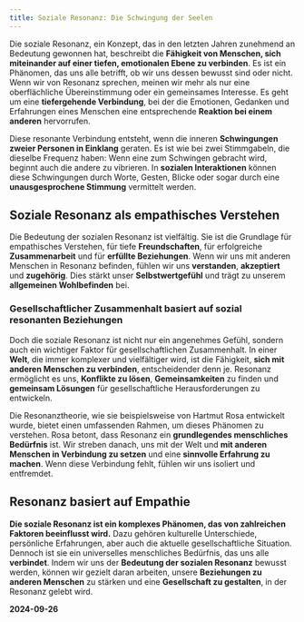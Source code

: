 ```yaml
---
title: Soziale Resonanz: Die Schwingung der Seelen
---
```

Die soziale Resonanz, ein Konzept, das in den letzten Jahren zunehmend an Bedeutung gewonnen hat, beschreibt die **Fähigkeit von Menschen, sich miteinander auf einer tiefen, emotionalen Ebene zu verbinden**. Es ist ein Phänomen, das uns alle betrifft, ob wir uns dessen bewusst sind oder nicht. Wenn wir von Resonanz sprechen, meinen wir mehr als nur eine oberflächliche Übereinstimmung oder ein gemeinsames Interesse. Es geht um eine **tiefergehende Verbindung**, bei der die Emotionen, Gedanken und Erfahrungen eines Menschen eine entsprechende **Reaktion bei einem anderen** hervorrufen.

Diese resonante Verbindung entsteht, wenn die inneren **Schwingungen zweier Personen in Einklang** geraten. Es ist wie bei zwei Stimmgabeln, die dieselbe Frequenz haben: Wenn eine zum Schwingen gebracht wird, beginnt auch die andere zu vibrieren. In **sozialen Interaktionen** können diese Schwingungen durch Worte, Gesten, Blicke oder sogar durch eine **unausgesprochene Stimmung** vermittelt werden.

## Soziale Resonanz als empathisches Verstehen

Die Bedeutung der sozialen Resonanz ist vielfältig. Sie ist die Grundlage für empathisches Verstehen, für tiefe **Freundschaften**, für erfolgreiche **Zusammenarbeit** und für **erfüllte Beziehungen**. Wenn wir uns mit anderen Menschen in Resonanz befinden, fühlen wir uns **verstanden**, **akzeptiert** und **zugehörig**. Dies stärkt unser **Selbstwertgefühl** und trägt zu unserem **allgemeinen Wohlbefinden** bei.

### Gesellschaftlicher Zusammenhalt basiert auf sozial resonanten Beziehungen

Doch die soziale Resonanz ist nicht nur ein angenehmes Gefühl, sondern auch ein wichtiger Faktor für gesellschaftlichen Zusammenhalt. In einer **Welt**, die immer komplexer und vielfältiger wird, ist die Fähigkeit, **sich mit anderen Menschen zu verbinden**, entscheidender denn je. Resonanz ermöglicht es uns, **Konflikte zu lösen**, **Gemeinsamkeiten** zu finden und **gemeinsam Lösungen** für gesellschaftliche Herausforderungen zu entwickeln.

Die Resonanztheorie, wie sie beispielsweise von Hartmut Rosa entwickelt wurde, bietet einen umfassenden Rahmen, um dieses Phänomen zu verstehen. Rosa betont, dass Resonanz ein **grundlegendes menschliches Bedürfnis** ist. Wir streben danach, uns mit der Welt und **mit anderen Menschen in Verbindung zu setzen** und eine **sinnvolle Erfahrung zu machen**. Wenn diese Verbindung fehlt, fühlen wir uns isoliert und entfremdet.

## Resonanz basiert auf Empathie

**Die soziale Resonanz ist ein komplexes Phänomen, das von zahlreichen Faktoren beeinflusst wird.** Dazu gehören kulturelle Unterschiede, persönliche Erfahrungen, aber auch die aktuelle gesellschaftliche Situation. Dennoch ist sie ein universelles menschliches Bedürfnis, das uns alle **verbindet**. Indem wir uns der **Bedeutung der sozialen Resonanz** bewusst werden, können wir gezielt daran arbeiten, unsere **Beziehungen zu anderen Menschen** zu stärken und eine **Gesellschaft zu gestalten**, in der Resonanz gelebt wird.

**2024-09-26**